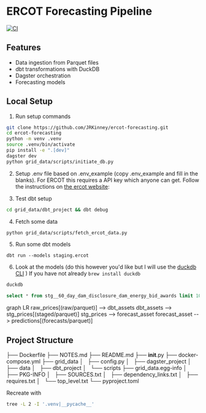 # ERCOT Forecasting Pipeline

[![CI](https://github.com/JRKinney/ercot-forecasting/actions/workflows/ci.yml/badge.svg)](https://github.com/JRKinney/ercot-forecasting/actions)

## Features
- Data ingestion from Parquet files
- dbt transformations with DuckDB
- Dagster orchestration
- Forecasting models

## Local Setup
1. Run setup commands
```bash
git clone https://github.com/JRKinney/ercot-forecasting.git
cd ercot-forecasting
python -m venv .venv
source .venv/bin/activate
pip install -e ".[dev]"
dagster dev
python grid_data/scripts/initiate_db.py
```

2. Setup .env file based on .env_example (copy .env_example and fill in the blanks). For ERCOT this requires a API key which anyone can get. Follow the instructions on [the ercot website](https://www.ercot.com/services/api): 

3. Test dbt setup
```bash
cd grid_data/dbt_project && dbt debug
```

4. Fetch some data
```bash
python grid_data/scripts/fetch_ercot_data.py
```

5. Run some dbt models
```
dbt run --models staging.ercot
```

6. Look at the models (do this however you'd like but I will use the [duckdb CLI](https://duckdb.org/docs/stable/clients/cli/overview) )
If you have not already `brew install duckdb`
```bash
duckdb
```
```sql
select * from stg__60_day_dam_disclosure_dam_energy_bid_awards limit 100
```

graph LR
    raw_prices[(raw/parquet)] --> dbt_assets
    dbt_assets --> stg_prices[(staged/parquet)]
    stg_prices --> forecast_asset
    forecast_asset --> predictions[(forecasts/parquet)]


## Project Structure
├── Dockerfile
├── NOTES.md
├── README.md
├── __init__.py
├── docker-compose.yml
├── grid_data
│   ├── config.py
│   ├── dagster_project
│   ├── data
│   ├── dbt_project
│   └── scripts
├── grid_data.egg-info
│   ├── PKG-INFO
│   ├── SOURCES.txt
│   ├── dependency_links.txt
│   ├── requires.txt
│   └── top_level.txt
└── pyproject.toml

Recreate with
```bash
tree -L 2 -I '.venv|__pycache__'
```